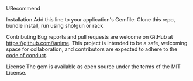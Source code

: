 URecommend

<short description>

Installation
Add this line to your application's Gemfile:
<install instructions>
Clone this repo, bundle install, run using shotgun or rack 

Contributing
Bug reports and pull requests are welcome on GitHub at https://github.com//anime. This project is intended to be a safe, welcoming space for collaboration, and contributors are expected to adhere to the [code of conduct](https://github.com//anime/blob/master/CODE_OF_CONDUCT.md).

License
The gem is available as open source under the terms of the MIT License.

